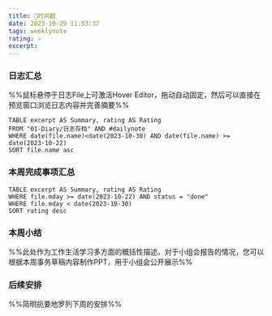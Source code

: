 ```yaml
---
title: 🥑时间戳
date: 2023-10-29 11:53:37
tags: weeklynote
rating: ⭐️
excerpt: 
---
```


### 日志汇总
%%鼠标悬停于日志File上可激活Hover Editor，拖动自动固定，然后可以直接在预览窗口浏览日志内容并完善摘要%%

```dataview
TABLE excerpt AS Summary, rating AS Rating
FROM "01-Diary/日志存档" AND #dailynote 
WHERE date(file.name)<date(2023-10-30) AND date(file.name) >= date(2023-10-22)
SORT file.name asc
```

### 本周完成事项汇总


```dataview
TABLE excerpt AS Summary, rating AS Rating
WHERE file.mday >= date(2023-10-22) AND status = "done"
WHERE file.mday < date(2023-10-30)
SORT rating desc
```

### 本周小结
%%此处作为工作生活学习多方面的概括性描述。对于小组会报告的情况，您可以根据本周事务草稿内容制作PPT，用于小组会公开展示%%


### 后续安排
%%简明扼要地罗列下周的安排%%
